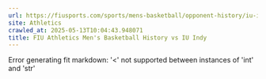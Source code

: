 ```yaml
---
url: https://fiusports.com/sports/mens-basketball/opponent-history/iu-indy/385
site: Athletics
crawled_at: 2025-05-13T10:04:43.948071
title: FIU Athletics Men's Basketball History vs IU Indy
---
```


Error generating fit markdown: '<' not supported between instances of 'int' and 'str'